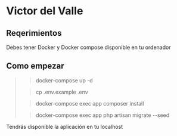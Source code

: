# Victor del Valle

## Reqerimientos
Debes tener Docker y Docker compose disponible en tu ordenador 

## Como empezar

>> docker-compose up -d
>
>> cp .env.example .env
>
>>docker-compose exec app composer install
> 
>>docker-compose exec app php artisan migrate --seed

Tendrás disponible la aplicación en tu localhost

